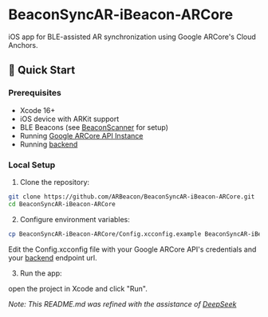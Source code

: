 # BeaconSyncAR-iBeacon-ARCore

iOS app for BLE-assisted AR synchronization using Google ARCore's Cloud Anchors.

## 🚀 Quick Start

### Prerequisites
- Xcode 16+
- iOS device with ARKit support
- BLE Beacons (see [BeaconScanner](https://github.com/ARBeacon/BeaconScanner) for setup)
- Running [Google ARCore API Instance](https://console.cloud.google.com/apis/library/arcore)
- Running [backend](https://github.com/ARBeacon/BeaconSyncAR-api)

### Local Setup

1. Clone the repository: 
```bash
git clone https://github.com/ARBeacon/BeaconSyncAR-iBeacon-ARCore.git
cd BeaconSyncAR-iBeacon-ARCore
```
2. Configure environment variables:
```bash
cp BeaconSyncAR-iBeacon-ARCore/Config.xcconfig.example BeaconSyncAR-iBeacon-ARCore/Config.xcconfig
```
Edit the Config.xcconfig file with your Google ARCore API's credentials and your [backend](https://github.com/ARBeacon/BeaconSyncAR-api) endpoint url.

3. Run the app:

open the project in Xcode and click "Run".

_Note: This README.md was refined with the assistance of [DeepSeek](https://www.deepseek.com)_
